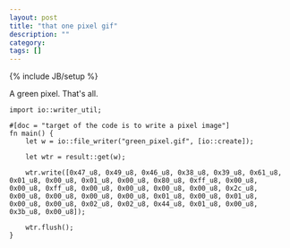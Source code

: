 ```yaml
---
layout: post
title: "that one pixel gif"
description: ""
category: 
tags: []
---
```

{% include JB/setup %}

A green pixel. That's all.

    import io::writer_util;
    
    #[doc = "target of the code is to write a pixel image"]
    fn main() {
    	let w = io::file_writer("green_pixel.gif", [io::create]);
    
    	let wtr = result::get(w);
    
    	wtr.write([0x47_u8, 0x49_u8, 0x46_u8, 0x38_u8, 0x39_u8, 0x61_u8, 0x01_u8, 0x00_u8, 0x01_u8, 0x00_u8, 0x80_u8, 0xff_u8, 0x00_u8, 0x00_u8, 0xff_u8, 0x00_u8, 0x00_u8, 0x00_u8, 0x00_u8, 0x2c_u8, 0x00_u8, 0x00_u8, 0x00_u8, 0x00_u8, 0x01_u8, 0x00_u8, 0x01_u8, 0x00_u8, 0x00_u8, 0x02_u8, 0x02_u8, 0x44_u8, 0x01_u8, 0x00_u8, 0x3b_u8, 0x00_u8]);
    
    	wtr.flush();
    }



